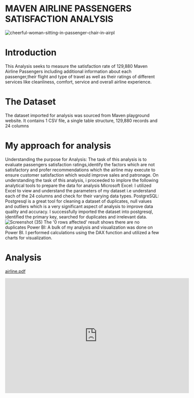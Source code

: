 # MAVEN AIRLINE PASSENGERS SATISFACTION ANALYSIS
![cheerful-woman-sitting-in-passenger-chair-in-airpl](https://user-images.githubusercontent.com/108612390/185735518-4e17e9c8-3a7c-4901-8411-d11b38b8634f.jpg)

# Introduction
This Analysis seeks to measure the satisfaction rate of 129,880 Maven Airline Passengers including additional information about each passenger,their flight and type of travel as well as their ratings of different services like cleanliness, comfort, service and overall airline experience. 

# The Dataset
The dataset imported for analysis was sourced from Maven playground website. It contains 1 CSV file, a single table structure, 129,880 records and 24 columns

# My approach for analysis
Understanding the purpose for Analysis: The task of this analysis is to evaluate passengers satisfaction ratings,identify the factors which are not satisfactory and profer recommendations which the airline may execute to ensure customer satisfaction which would improve sales and patronage.
On understanding the task of this analysis, i proceeded to implore the following analytical tools to prepare the data for analysis
Microsoft Excel: 
I utilized Excel to view and understand the parameters of my dataset i.e understand each of the 24 columns and check for their varying data types.
PostgreSQL:
 Postgresql is a great tool for cleaning a dataset of duplicates, null values and outliers which is a very significant aspect of analysis to improve data quality and accuracy. I successfully imported the dataset into postgresql, identified the primary key, searched for duplicates and irrelevant data.
![Screenshot (35)](https://user-images.githubusercontent.com/108612390/185739055-d95d4048-0cc2-42dd-814f-f25cfaafa3be.png)
The '0 rows affected' result shows there are no duplicates
Power BI: A bulk of my analysis and visualization was done on Power BI. I performed calculations using the DAX function and utilized a few charts for visualization.
# Analysis
[airline.pdf](https://github.com/rosemarychiwuzie/MAVEN-AIRLINE-PASSENGERS-SATISFACTION-ANALYSIS/files/9386647/airline.pdf)

<iframe title="airline" width="600" height="373.5" src="https://app.powerbi.com/view?r=eyJrIjoiZmU0YTRlMTktYTFjYS00YTQ5LWJiNzgtNGZkYjYzZjMzOTVkIiwidCI6IjI3MTZhMTNmLTBhOTMtNGZlMy1hYTMxLTQ4ZDgxNTA1ZTdlNiJ9&pageName=ReportSection" frameborder="0" allowFullScreen="true"></iframe>
